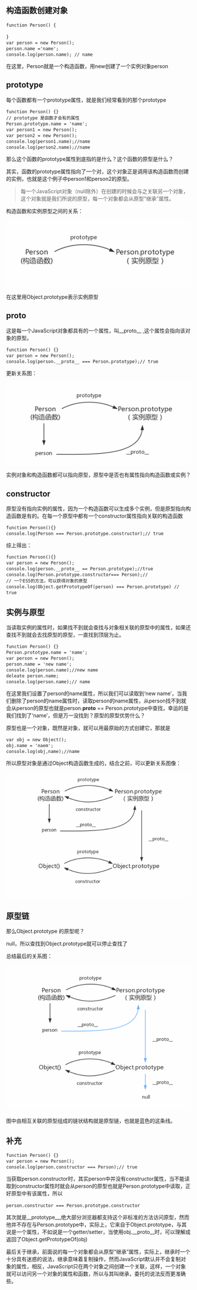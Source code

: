 ## 构造函数创建对象

```
function Person() {
  
}
var person = new Person();
person.name ='name';
console.log(person.name); // name
```

在这里，Person就是一个构造函数，用new创建了一个实例对象person

## prototype

每个函数都有一个prototype属性，就是我们经常看到的那个prototype

```
function Person() {}
// prototype 是函数才会有的属性
Person.prototype.name = 'name';
var person1 = new Person();
var person2 = new Person();
console.log(person1.name);//name
console.log(person2.name);//name
```

那么这个函数的prototype属性到底指的是什么？这个函数的原型是什么？

其实，函数的prototype属性指向了一个对，这个对象正是调用该构造函数而创建的实例，也就是这个例子中person1和person2的原型。

> 每一个JavaScript对象（null除外）在创建的时候会与之关联另一个对象，这个对象就是我们所说的原型，每一个对象都会从原型“继承”属性。

构造函数和实例原型之间的关系：

![](prototype1.png)

在这里用Object.prototype表示实例原型

## __proto__

这是每一个JavaScript对象都具有的一个属性，叫__proto__ ,这个属性会指向该对象的原型。

```
function Person() {}
var person = new Person();
console.log(person.__proto__ === Person.prototype);// true
```

更新关系图：

![](prototype2.png)



实例对象和构造函数都可以指向原型，原型中是否也有属性指向构造函数或实例？

## constructor

原型没有指向实例的属性，因为一个构造函数可以生成多个实例，但是原型指向构造函数是有的。在每一个原型中都有一个constructor属性指向关联的构造函数

```
function Person(){}
console.log(Person === Person.prototype.constructor);// true
```

综上得出：

```
function Person(){}
var person = new Person();
console.log(person.__proto__ == Person.prototype);//true
console.log(Person.prototype.constructor=== Person);//
// 一个ES5的方法，可以获得对象的原型
console.log(Object.getPrototypeOf(person) === Person.prototype) // true
```

## 实例与原型

当读取实例的属性时，如果找不到就会查找与对象相关联的原型中的属性，如果还查找不到就会去找原型的原型，一直找到顶层为止。

```
function Person() {}
Person.prototype.name = 'name';
var person = new Person();
person.name = 'new name';
console.log(person.name);//new name
deleate person.name;
console.log(person.name);// name
```

在这里我们设置了person的name属性，所以我们可以读取到‘new name’，当我们删除了person的name属性时，读取person的name属性，从person找不到就会从person的原型也就是person.__proto__ == Person.prototype中查找，幸运的是我们找到了‘name’，但是万一没找到？原型的原型优势什么？

原型也是一个对象，既然是对象，就可以用最原始的方式创建它，那就是

```
var obj = new Object();
obj.name = 'naem';
console.log(obj,name);//name
```

所以原型对象是通过Object构造函数生成的，结合之前，可以更新关系图像：

![](prototype4.png)

## 原型链

那么Object.prototype 的原型呢？

null，所以查找到Object.prototype就可以停止查找了

总结最后的关系图：

![](prototype6.png)

图中由相互关联的原型组成的链状结构就是原型链，也就是蓝色的这条线。

## 补充

```
function Person() {}
var person = new Person();
console.log(person.constructor === Person);// true
```

当获取person.constructor时，其实person中并没有constructor属性，当不能读取到constructor属性时就会从person的原型也就是Person.prototype中读取，正好原型中有该属性，所以

`person.constructor === Person.prototype.constructor`

其次就是__prototype__,绝大部分浏览器都支持这个非标准的方法访问原型，然而他并不存在与Person.prototype中，实际上，它来自于Object.prototype，与其说是一个属性，不如说是一个getter/setter，当使用obj.__proto__时，可以理解成返回了Object.getPrototypeOf(obj)

最后关于继承，前面说的每一个对象都会从原型“继承”属性，实际上，继承时一个十分具有迷惑的说法，继承意味着复制操作，然而JavaScript默认并不会复制对象的属性，相反，JavaScript只在两个对象之间创建一个关联，这样，一个对象就可以访问另一个对象的属性和函数，所以与其叫继承，委托的说法反而更准确些。

